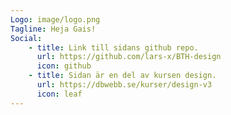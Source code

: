 ```yaml
---
Logo: image/logo.png
Tagline: Heja Gais!
Social:
    - title: Link till sidans github repo.
      url: https://github.com/lars-x/BTH-design
      icon: github
    - title: Sidan är en del av kursen design.
      url: https://dbwebb.se/kurser/design-v3
      icon: leaf
---
```

